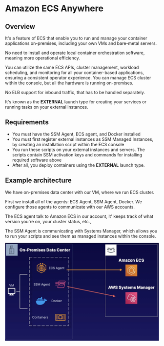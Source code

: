 # Amazon ECS Anywhere

## Overview

It's a feature of ECS that enable you to run
and manage your container applications on-premises,
including your own VMs and bare-metal servers.

No need to install and operate local container orchestration software, meaning more operational efficiency.

You can utilize the same ECS APIs, cluster management, workload scheduling, and monitoring for all your container-based applications, ensuring a consistent operator experience. You can manage ECS cluster within the console, but all the hardware is running on-premises.

No ELB support for inbound traffic, that has to be handled separately.

It's known as the **EXTERNAL** launch type for creating your services or running tasks on your external instances.


## Requirements

- You must have the SSM Agent, ECS agent, and Docker installed
- You must first register external instances as SSM Managed Instances, by creating an installation script within the ECS console
- You run these scripts on your external instances and servers. The scripts contain SSM activation keys and commands for installing required software above
- After all, you deploy containers using the **EXTERNAL** launch type.


## Example architecture

We have on-premises data center with our VM, where we run ECS cluster.

First we install all of the agents: ECS Agent, SSM Agent, Docker. We configure those agents to communicate with our AWS accounts.

The ECS agent talk to Amazon ECS in our account, it' keeps track of what version you're on, your cluster status, etc.,

The SSM Agent is communicating with Systems Manager, which allows you to run your scripts and see them as managed instances within the console.

![](./images/ecs-anywhere.png)